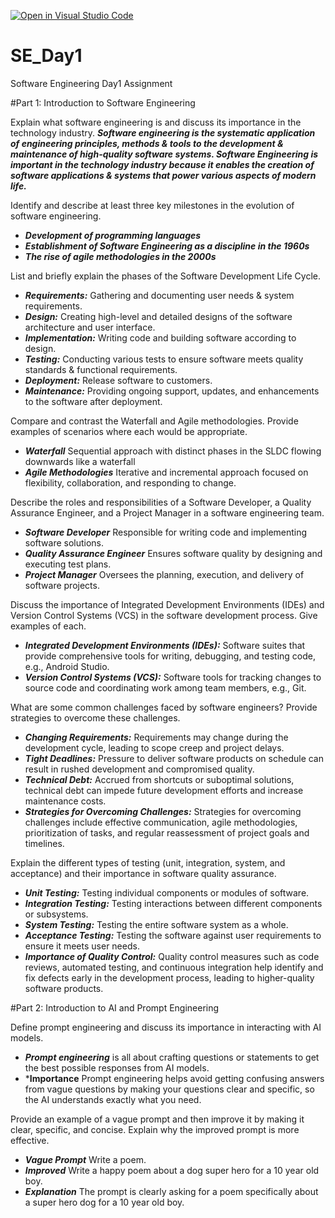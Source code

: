 [![Open in Visual Studio Code](https://classroom.github.com/assets/open-in-vscode-2e0aaae1b6195c2367325f4f02e2d04e9abb55f0b24a779b69b11b9e10269abc.svg)](https://classroom.github.com/online_ide?assignment_repo_id=18393920&assignment_repo_type=AssignmentRepo)
# SE_Day1
Software Engineering Day1 Assignment

#Part 1: Introduction to Software Engineering

Explain what software engineering is and discuss its importance in the technology industry.
***Software engineering is the systematic application of engineering principles, methods & tools to the development & maintenance of high-quality software systems. Software Engineering is important in the technology industry because it enables the creation of software applications & systems that power various aspects of modern life.***


Identify and describe at least three key milestones in the evolution of software engineering.
- ***Development of programming languages***
- ***Establishment of Software Engineering as a discipline in the 1960s***
- ***The rise of agile methodologies in the 2000s***

List and briefly explain the phases of the Software Development Life Cycle.
- ***Requirements:*** Gathering and documenting user needs & system requirements.
- ***Design:*** Creating high-level and detailed designs of the software architecture and user interface.
- ***Implementation:*** Writing code and building software according to design.
- ***Testing:*** Conducting various tests to ensure software meets quality standards & functional requirements.
- ***Deployment:*** Release software to customers.
- ***Maintenance:*** Providing ongoing support, updates, and enhancements to the software after deployment. 

Compare and contrast the Waterfall and Agile methodologies. Provide examples of scenarios where each would be appropriate.
- ***Waterfall*** Sequential approach with distinct phases in the SLDC flowing downwards like a waterfall
- ***Agile Methodologies*** Iterative and incremental approach focused on flexibility, collaboration, and responding to change.

Describe the roles and responsibilities of a Software Developer, a Quality Assurance Engineer, and a Project Manager in a software engineering team.
- ***Software Developer*** Responsible for writing code and implementing software solutions.
- ***Quality Assurance Engineer*** Ensures software quality by designing and executing test plans.
- ***Project Manager*** Oversees the planning, execution, and delivery of software projects.

Discuss the importance of Integrated Development Environments (IDEs) and Version Control Systems (VCS) in the software development process. Give examples of each.
- ***Integrated Development Environments (IDEs):*** Software suites that provide comprehensive tools for writing, debugging, and testing code, e.g., Android Studio.
- ***Version Control Systems (VCS):*** Software tools for tracking changes to source code and coordinating work among team members, e.g., Git.

What are some common challenges faced by software engineers? Provide strategies to overcome these challenges.
- ***Changing Requirements:*** Requirements may change during the development cycle, leading to scope creep and project delays.
- ***Tight Deadlines:*** Pressure to deliver software products on schedule can result in rushed development and compromised quality.
- ***Technical Debt:*** Accrued from shortcuts or suboptimal solutions, technical debt can impede future development efforts and increase maintenance costs.
- ***Strategies for Overcoming Challenges:*** Strategies for overcoming challenges include effective communication, agile methodologies, prioritization of tasks, and regular reassessment of project goals and timelines.

Explain the different types of testing (unit, integration, system, and acceptance) and their importance in software quality assurance.
- ***Unit Testing:*** Testing individual components or modules of software.
- ***Integration Testing:*** Testing interactions between different components or subsystems.
- ***System Testing:*** Testing the entire software system as a whole.
- ***Acceptance Testing:*** Testing the software against user requirements to ensure it meets user needs.
- ***Importance of Quality Control:*** Quality control measures such as code reviews, automated testing, and continuous integration help identify and fix defects early in the development process, leading to higher-quality software products.


#Part 2: Introduction to AI and Prompt Engineering


Define prompt engineering and discuss its importance in interacting with AI models.
- ***Prompt engineering*** is all about crafting questions or statements to get the best possible responses from AI models.
- ***Importance** Prompt engineering helps avoid getting confusing answers from vague questions by making your questions clear and specific, so the AI understands exactly what you need.

Provide an example of a vague prompt and then improve it by making it clear, specific, and concise. Explain why the improved prompt is more effective.
- ***Vague Prompt*** Write a poem.
- ***Improved*** Write a happy poem about a dog super hero for a 10 year old boy.
- ***Explanation*** The prompt is clearly asking for a poem specifically about a super hero dog for a 10 year old boy.

